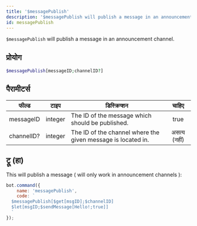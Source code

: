 ```yaml
---
title: '$messagePublish'
description: '$messagePublish will publish a message in an announcement channel.'
id: messagePublish
---
```


`$messagePublish` will publish a message in an announcement channel.

## प्रोयोग

```php
$messagePublish[messageID;channelID?]
```

## पैरामीटर्स

| फील्ड      | टाइप    | डिस्क्रिप्शन                                                 |    चाहिए     |
| ---------- | ------- | ------------------------------------------------------------ |:------------:|
| messageID  | integer | The ID of the message which should be published.             |     true     |
| channelID? | integer | The ID of the channel where the given message is located in. | असत्य (नहीं) |

## ट्रू (हा)

This will publish a message ( will only work in announcement channels ):

```javascript
bot.command({
    name: 'messagePublish',
    code: `
  $messagePublish[$get[msgID];$channelID]
  $let[msgID;$sendMessage[Hello!;true]]
  `
});
```
